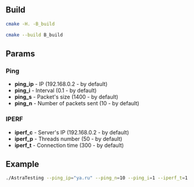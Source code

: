 ## Build
```sh
cmake -H. -B_build
```
```sh
cmake --build B_build
```
## Params
### Ping
- **ping_ip** - IP (192.168.0.2 - by default)
- **ping_i** - Interval (0.1 - by default)
- **ping_s** - Packet's size (1400 - by default)
- **ping_n** - Number of packets sent (10 - by default)
### IPERF
- **iperf_c** - Server's IP (192.168.0.2 - by default)
- **iperf_p** - Threads number (50 - by default)
- **iperf_t** - Connection time (300 - by default)

## Example
```sh
./AstraTesting --ping_ip="ya.ru" --ping_n=10 --ping_i=1 --iperf_t=1
```